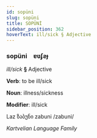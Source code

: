 ```yaml
---
id: sopüni
slug: sopüni
title: SOPÜNİ
sidebar_position: 362
hoverText: ill/sick § Adjective
---
```


### sopüni&emsp;<span kind="abugida">ɐʋʄƨɟ</span>

*ill/sick* **§** Adjective

**Verb**: to be ill/sick

**Noun**: illness/sickness

**Modifier**: ill/sick

Laz ზაბუნი zabuni /zabuni/

*Kartvelian Language Family*
